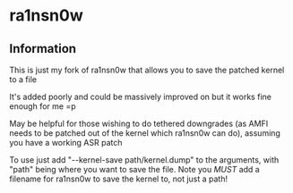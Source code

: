 # ra1nsn0w

## Information

This is just my fork of ra1nsn0w that allows you to save the patched kernel to a file

It's added poorly and could be massively improved on but it works fine enough for me =p

May be helpful for those wishing to do tethered downgrades (as AMFI needs to be patched out of the kernel which ra1nsn0w can do), assuming you have a working ASR patch

To use just add "--kernel-save path/kernel.dump" to the arguments, with "path" being where you want to save the file. Note you *MUST* add a filename for ra1nsn0w to save the kernel to, not just a path!
